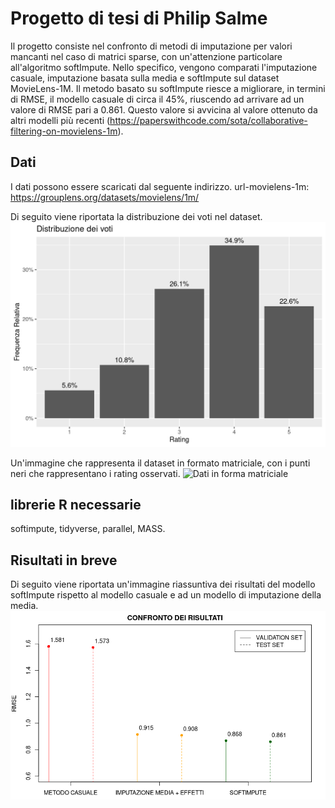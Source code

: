 # Progetto di tesi di Philip Salme
Il progetto consiste nel confronto di metodi di imputazione per valori mancanti nel caso di matrici sparse, con un'attenzione particolare all'algoritmo softImpute. Nello specifico, vengono comparati l'imputazione casuale, imputazione basata sulla media e softImpute sul dataset MovieLens-1M. Il metodo basato su softImpute riesce a migliorare, in termini di RMSE, il modello casuale di circa il 45%, riuscendo ad arrivare ad un valore di RMSE pari a 0.861. Questo valore si avvicina al valore ottenuto da altri modelli più recenti (https://paperswithcode.com/sota/collaborative-filtering-on-movielens-1m).


## Dati
I dati possono essere scaricati dal seguente indirizzo.
url-movielens-1m: https://grouplens.org/datasets/movielens/1m/

Di seguito viene riportata la distribuzione dei voti nel dataset.
![distribuzione rating](distribuzione_rating.png)

Un'immagine che rappresenta il dataset in formato matriciale, con i punti neri che rappresentano i rating osservati.
![Dati in forma matriciale](sparsità.png)

## librerie R necessarie
softimpute, tidyverse, parallel, MASS.

## Risultati in breve
Di seguito viene riportata un'immagine riassuntiva dei risultati del modello softImpute rispetto al modello casuale e ad un modello di imputazione della media.
![](confronto.png)
